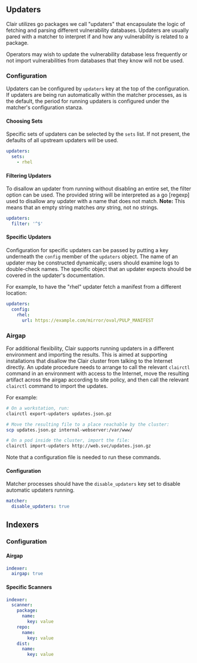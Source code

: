 ## Updaters

Clair utilizes go packages we call "updaters" that encapsulate the logic of
fetching and parsing different vulnerability databases. Updaters are usually
pared with a matcher to interpret if and how any vulnerability is related to a
package.

Operators may wish to update the vulnerability database less frequently or not
import vulnerabilities from databases that they know will not be used.

### Configuration

Updaters can be configured by `updaters` key at the top of the configuration. If
updaters are being run automatically within the matcher processes, as is the
default, the period for running updaters is configured under the matcher's
configuration stanza.

#### Choosing Sets

Specific sets of updaters can be selected by the `sets` list. If not present,
the defaults of all upstream updaters will be used.

```yaml
updaters:
  sets:
    - rhel
```

#### Filtering Updaters

To disallow an updater from running without disabling an entire set, the filter
option can be used. The provided string will be interpreted as a go [regexp]
used to disallow any updater with a name that does not match. **Note:** This
means that an empty string matches *any* string, not no strings.

```yaml
updaters:
  filter: '^$'
```

#### Specific Updaters

Configuration for specific updaters can be passed by putting a key underneath
the `config` member of the `updaters` object. The name of an updater may be
constructed dynamically; users should examine logs to double-check names.
The specific object that an updater expects should be covered in the updater's
documentation.

For example, to have the "rhel" updater fetch a manifest from a different
location:

```yaml
updaters:
  config:
    rhel:
      url: https://example.com/mirror/oval/PULP_MANIFEST
```

### Airgap

For additional flexibility, Clair supports running updaters in a different
environment and importing the results. This is aimed at supporting installations
that disallow the Clair cluster from talking to the Internet directly. An update
procedure needs to arrange to call the relevant `clairctl` command in an
environment with access to the Internet, move the resulting artifact across the
airgap according to site policy, and then call the relevant `clairctl` command
to import the updates.

For example:

```sh
# On a workstation, run:
clairctl export-updaters updates.json.gz
```

```sh
# Move the resulting file to a place reachable by the cluster:
scp updates.json.gz internal-webserver:/var/www/
```

```sh
# On a pod inside the cluster, import the file:
clairctl import-updaters http://web.svc/updates.json.gz
```

Note that a configuration file is needed to run these commands.

#### Configuration

Matcher processes should have the `disable_updaters` key set to disable
automatic updaters running.

```yaml
matcher:
  disable_updaters: true
```

## Indexers

### Configuration

#### Airgap

```yaml
indexer:
  airgap: true
```

#### Specific Scanners

```yaml
indexer:
  scanner:
    package:
      name:
        key: value
    repo:
      name:
        key: value
    dist:
      name:
        key: value
```

